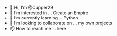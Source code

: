 - 👋 Hi, I’m @Cupper29
- 👀 I’m interested in ... Create an Empire
- 🌱 I’m currently learning ... Python
- 💞️ I’m looking to collaborate on ... my own projects
- 📫 How to reach me ... here

<!---
Cupper29/Cupper29 is a ✨ special ✨ repository because its `README.md` (this file) appears on your GitHub profile.
You can click the Preview link to take a look at your changes.
--->
